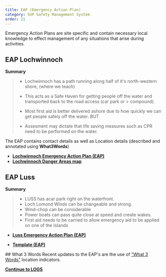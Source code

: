 ```yaml
---
title: EAP (Emergency Action Plan)
category: SUP Safety Management System
order: 21
---
```

Emergency Action Plans are site specific and contain necessary local knowledge to effect management of any situations that arise during activities.

## EAP Lochwinnoch
**Summary**

> - Lochwinnoch has a path running along half of it's north-western shore, (where we teach)
> - This acts as a Safe Haven for getting people off the water and transported back to the road access (car park or > compound).
> 
> - Most first aid is better delivered ashore due to how quickly we can get people safely off the water.
> BUT
> - Assesment may dictate that life saving measures such as CPR need to be performed on the water.


The EAP contains contact details as well as Location details (described and annotated using **What3Words**)  


- **[Lochwinnoch Emergency Action Plan (EAP)](/clyde/Content/EAP.pdf)**
- **[Lochwinnoch Danger Areas map](/clyde/clyde_danger_areas_2021.pdf)**



## EAP Luss
**Summary**

> - LUSS has acar park right on the waterfront.
> - Loch Lomond Winds can be changeable and strong. 
> - Wind-chop can be considerable
> - Power boats can pass quite close at speed and create wakes. 
> - First aid needs to be carried to allow emergency aid to be applied on one of the Islands 


- **[Luss Emergency Action Plan (EAP)](/clyde/Content/eapLUSS.pdf)**


- **[Template (EAP)](/clyde/Content/EAP_TEMPLATE_Public.pdf)**



## What 3 Words
Recent updates to the EAP's are the use of ["What 3 Words"](https://what3words.com) location indicators.

**[Continue to LOGS](/clyde/Content/22-SUP_LOGS/)**
